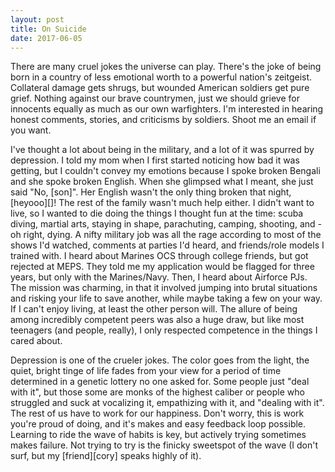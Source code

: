 ```yaml
---
layout: post
title: On Suicide
date: 2017-06-05
---
```


There are many cruel jokes the universe can play. There's the joke of being born in a country of less emotional worth to a powerful nation's zeitgeist. Collateral damage gets shrugs, but wounded American soldiers get pure grief. Nothing against our brave countrymen, just we should grieve for innocents equally as much as our own warfighters. I'm interested in hearing honest comments, stories, and criticisms by soldiers. Shoot me an email if you want.

I've thought a lot about being in the military, and a lot of it was spurred by depression. I told my mom when I first started noticing how bad it was getting, but I couldn't convey my emotions because I spoke broken Bengali and she spoke broken English. When she glimpsed what I meant, she just said "No, [son]". Her English wasn't the only thing broken that night, [heyooo][]! The rest of the family wasn't much help either. I didn't want to live, so I wanted to die doing the things I thought fun at the time: scuba diving, martial arts, staying in shape, parachuting, camping, shooting, and -oh right, dying. A nifty military job was all the rage according to most of the shows I'd watched, comments at parties I'd heard, and friends/role models I trained with. I heard about Marines OCS through college friends, but got rejected at MEPS. They told me my application would be flagged for three years, but only with the Marines/Navy. Then, I heard about Airforce PJs. The mission was charming, in that it involved jumping into brutal situations and risking your life to save another, while maybe taking a few on your way. If I can't enjoy living, at least the other person will. The allure of being among incredibly competent peers was also a huge draw, but like most teenagers (and people, really), I only respected competence in the things I cared about. 

Depression is one of the crueler jokes. The color goes from the light, the quiet, bright tinge of life fades from your view for a period of time determined in a genetic lottery no one asked for. Some people just "deal with it", but those some are monks of the highest caliber or people who struggled and suck at vocalizing it, empathizing with it, and "dealing with it". The rest of us have to work for our happiness. Don't worry, this is work you're proud of doing, and it's makes and easy feedback loop possible. Learning to ride the wave of habits is key, but actively trying sometimes makes failure. Not trying to try is the finicky sweetspot of the wave (I don't surf, but my [friend][cory] speaks highly of it).

